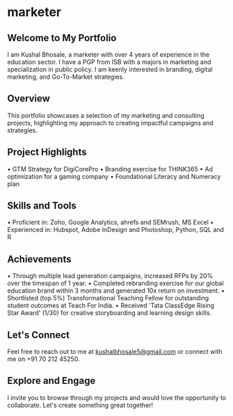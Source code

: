 # marketer

## Welcome to My Portfolio
I am Kushal Bhosale, a marketer with over 4 years of experience in the education sector. I have a PGP from ISB with a majors in marketing and specialization in public policy. I am keenly interested in branding, digital marketing, and Go-To-Market strategies.

## Overview
This portfolio showcases a selection of my marketing and consulting projects, highlighting my approach to creating impactful campaigns and strategies.

## Project Highlights
• GTM Strategy for DigiCorePro
• Branding exercise for THINK365
• Ad optimization for a gaming company
• Foundational Literacy and Numeracy plan


## Skills and Tools
•  Proficient in: Zoho, Google Analytics, ahrefs and SEMrush, MS Excel
•  Experienced in: Hubspot, Adobe InDesign and Photoshop, Python, SQL and R


## Achievements
•  Through multiple lead generation campaigns, increased RFPs by 20% over the timespan of 1 year.
•  Completed rebranding exercise for our global education brand within 3 months and generated 10x return on investment.
•  Shortlisted (top 5%) Transformational Teaching Fellow for outstanding student outcomes at Teach For India.
•  Received 'Tata ClassEdge Rising Star Award' (1/30) for creative storyboarding and learning design skills.


## Let's Connect
Feel free to reach out to me at kushalbhosale5@gmail.com or connect with me on +91 70 212 45250.


## Explore and Engage
I invite you to browse through my projects and would love the opportunity to collaborate. Let's create something great together!
